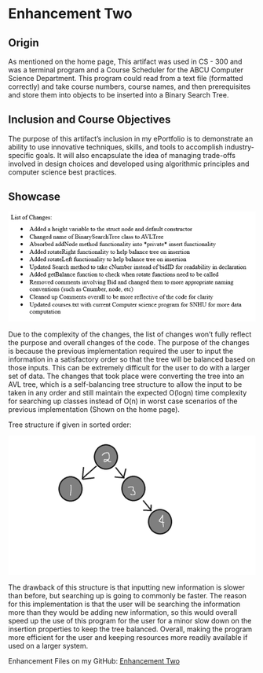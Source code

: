 # Enhancement Two

## Origin

As mentioned on the home page, This artifact was used in CS - 300 and was a terminal program and a Course Scheduler for the ABCU Computer Science Department. This program could read from a text file (formatted correctly) and take course numbers, course names, and then prerequisites and store them into objects to be inserted into a Binary Search Tree. 

## Inclusion and Course Objectives

The purpose of this artifact’s inclusion in my ePortfolio is to demonstrate an ability to use innovative techniques, skills, and tools to accomplish industry-specific goals. It will also encapsulate the idea of managing trade-offs involved in design choices and developed using algorithmic principles and computer science best practices.

## Showcase

![Enhancement One Changes](Pictures/EnhancementTwoChanges.png)

Due to the complexity of the changes, the list of changes won’t fully reflect the purpose and overall changes of the code. The purpose of the changes is because the previous implementation required the user to input the information in a satisfactory order so that the tree will be balanced based on those inputs. This can be extremely difficult for the user to do with a larger set of data. The changes that took place were converting the tree into an AVL tree, which is a self-balancing tree structure to allow the input to be taken in any order and still maintain the expected O(logn) time complexity for searching up classes instead of O(n) in worst case scenarios of the previous implementation (Shown on the home page).

Tree structure if given in sorted order:

![AVL Tree](Pictures/AVLTree.png)

The drawback of this structure is that inputting new information is slower than before, but searching up is going to commonly be faster. The reason for this implementation is that the user will be searching the information more than they would be adding new information, so this would overall speed up the use of this program for the user for a minor slow down on the insertion properties to keep the tree balanced. Overall, making the program more efficient for the user and keeping resources more readily available if used on a larger system.

Enhancement Files on my GitHub: [Enhancement Two](https://github.com/CeruleanOwl/CeruleanOwl.github.io/tree/main/Enhancements/EnhancementTwo)